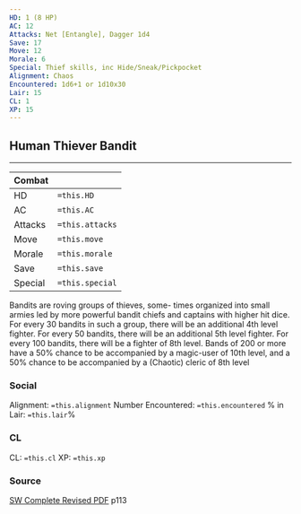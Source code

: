 ```yaml
---
HD: 1 (8 HP) 
AC: 12
Attacks: Net [Entangle], Dagger 1d4
Save: 17
Move: 12
Morale: 6
Special: Thief skills, inc Hide/Sneak/Pickpocket
Alignment: Chaos
Encountered: 1d6+1 or 1d10x30
Lair: 15
CL: 1
XP: 15
---
```


## Human Thiever Bandit 
___

| Combat  |                 |
| ------- | --------------- |
| HD      | `=this.HD`      |
| AC      | `=this.AC`      |
| Attacks | `=this.attacks` |
| Move    | `=this.move`    |
| Morale  | `=this.morale`  |
| Save    | `=this.save`    |
| Special | `=this.special` |


Bandits are roving groups of thieves, some- times organized into small armies led by more powerful bandit chiefs and captains with higher hit dice. For every 30 bandits in such a group, there will be an additional 4th level fighter. For every 50 bandits, there will be an additional 5th level fighter. For every 100 bandits, there will be a fighter of 8th level. Bands of 200 or more have a 50% chance to be accompanied by a magic-user of 10th level, and a 50% chance to be accompanied by a (Chaotic) cleric of 8th level

### Social
Alignment: `=this.alignment`
Number Encountered: `=this.encountered`
% in Lair: `=this.lair`%

### CL
CL: `=this.cl`
XP: `=this.xp`

### Source
[SW Complete Revised PDF](obsidian://open?vault=swords_and_wizardry_ref&file=other%20OSR%20rules%2FSW%20Complete%20Revised%20PDF.pdf) p113








